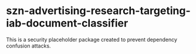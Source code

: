 # szn-advertising-research-targeting-iab-document-classifier

This is a security placeholder package created to prevent dependency confusion attacks.